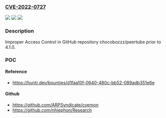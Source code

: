 ### [CVE-2022-0727](https://cve.mitre.org/cgi-bin/cvename.cgi?name=CVE-2022-0727)
![](https://img.shields.io/static/v1?label=Product&message=chocobozzz%2Fpeertube&color=blue)
![](https://img.shields.io/static/v1?label=Version&message=n%2Fa&color=blue)
![](https://img.shields.io/static/v1?label=Vulnerability&message=CWE-284%20Improper%20Access%20Control&color=brighgreen)

### Description

Improper Access Control in GitHub repository chocobozzz/peertube prior to 4.1.0.

### POC

#### Reference
- https://huntr.dev/bounties/d1faa10f-0640-480c-bb52-089adb351e6e

#### Github
- https://github.com/ARPSyndicate/cvemon
- https://github.com/nhiephon/Research

